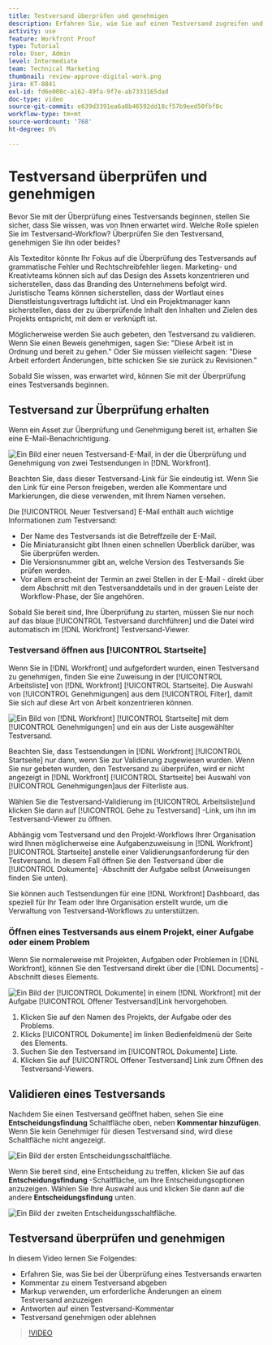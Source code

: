 ```yaml
---
title: Testversand überprüfen und genehmigen
description: Erfahren Sie, wie Sie auf einen Testversand zugreifen und Kommentare dazu abgeben, mit einem Markup die erforderlichen Änderungen anzeigen, auf Testkommentare antworten und über einen Testversand entscheiden können in [!DNL Workfront].
activity: use
feature: Workfront Proof
type: Tutorial
role: User, Admin
level: Intermediate
team: Technical Marketing
thumbnail: review-approve-digital-work.png
jira: KT-8841
exl-id: fd6e008c-a162-49fa-9f7e-ab7333165dad
doc-type: video
source-git-commit: e639d3391ea6a8b46592dd18cf57b9eed50fbf8c
workflow-type: tm+mt
source-wordcount: '768'
ht-degree: 0%

---
```


# Testversand überprüfen und genehmigen

Bevor Sie mit der Überprüfung eines Testversands beginnen, stellen Sie sicher, dass Sie wissen, was von Ihnen erwartet wird. Welche Rolle spielen Sie im Testversand-Workflow? Überprüfen Sie den Testversand, genehmigen Sie ihn oder beides?

Als Texteditor könnte Ihr Fokus auf die Überprüfung des Testversands auf grammatische Fehler und Rechtschreibfehler liegen. Marketing- und Kreativteams können sich auf das Design des Assets konzentrieren und sicherstellen, dass das Branding des Unternehmens befolgt wird. Juristische Teams können sicherstellen, dass der Wortlaut eines Dienstleistungsvertrags luftdicht ist. Und ein Projektmanager kann sicherstellen, dass der zu überprüfende Inhalt den Inhalten und Zielen des Projekts entspricht, mit dem er verknüpft ist.

Möglicherweise werden Sie auch gebeten, den Testversand zu validieren. Wenn Sie einen Beweis genehmigen, sagen Sie: &quot;Diese Arbeit ist in Ordnung und bereit zu gehen.&quot; Oder Sie müssen vielleicht sagen: &quot;Diese Arbeit erfordert Änderungen, bitte schicken Sie sie zurück zu Revisionen.&quot;

Sobald Sie wissen, was erwartet wird, können Sie mit der Überprüfung eines Testversands beginnen.

## Testversand zur Überprüfung erhalten

Wenn ein Asset zur Überprüfung und Genehmigung bereit ist, erhalten Sie eine E-Mail-Benachrichtigung.

![Ein Bild einer neuen Testversand-E-Mail, in der die Überprüfung und Genehmigung von zwei Testsendungen in [!DNL  Workfront].](assets/new-proof-emails.png)

Beachten Sie, dass dieser Testversand-Link für Sie eindeutig ist. Wenn Sie den Link für eine Person freigeben, werden alle Kommentare und Markierungen, die diese verwenden, mit Ihrem Namen versehen.

Die [!UICONTROL Neuer Testversand] E-Mail enthält auch wichtige Informationen zum Testversand:

* Der Name des Testversands ist die Betreffzeile der E-Mail.
* Die Miniaturansicht gibt Ihnen einen schnellen Überblick darüber, was Sie überprüfen werden.
* Die Versionsnummer gibt an, welche Version des Testversands Sie prüfen werden.
* Vor allem erscheint der Termin an zwei Stellen in der E-Mail - direkt über dem Abschnitt mit den Testversanddetails und in der grauen Leiste der Workflow-Phase, der Sie angehören.

Sobald Sie bereit sind, Ihre Überprüfung zu starten, müssen Sie nur noch auf das blaue [!UICONTROL Testversand durchführen] und die Datei wird automatisch im [!DNL Workfront] Testversand-Viewer.

### Testversand öffnen aus [!UICONTROL Startseite]

Wenn Sie in [!DNL Workfront] und aufgefordert wurden, einen Testversand zu genehmigen, finden Sie eine Zuweisung in der [!UICONTROL Arbeitsliste] von [!DNL Workfront] [!UICONTROL Startseite]. Die Auswahl von [!UICONTROL Genehmigungen] aus dem [!UICONTROL Filter], damit Sie sich auf diese Art von Arbeit konzentrieren können.

![Ein Bild von [!DNL Workfront] [!UICONTROL Startseite] mit dem [!UICONTROL Genehmigungen] und ein aus der Liste ausgewählter Testversand.](assets/open-proof-from-home.png)

Beachten Sie, dass Testsendungen in [!DNL Workfront] [!UICONTROL Startseite] nur dann, wenn Sie zur Validierung zugewiesen wurden. Wenn Sie nur gebeten wurden, den Testversand zu überprüfen, wird er nicht angezeigt in [!DNL Workfront] [!UICONTROL Startseite] bei Auswahl von [!UICONTROL Genehmigungen]aus der Filterliste aus.

Wählen Sie die Testversand-Validierung im [!UICONTROL Arbeitsliste]und klicken Sie dann auf [!UICONTROL Gehe zu Testversand] -Link, um ihn im Testversand-Viewer zu öffnen.

Abhängig vom Testversand und den Projekt-Workflows Ihrer Organisation wird Ihnen möglicherweise eine Aufgabenzuweisung in [!DNL Workfront] [!UICONTROL Startseite] anstelle einer Validierungsanforderung für den Testversand. In diesem Fall öffnen Sie den Testversand über die [!UICONTROL Dokumente] -Abschnitt der Aufgabe selbst (Anweisungen finden Sie unten).

Sie können auch Testsendungen für eine [!DNL Workfront] Dashboard, das speziell für Ihr Team oder Ihre Organisation erstellt wurde, um die Verwaltung von Testversand-Workflows zu unterstützen.

### Öffnen eines Testversands aus einem Projekt, einer Aufgabe oder einem Problem

Wenn Sie normalerweise mit Projekten, Aufgaben oder Problemen in [!DNL Workfront], können Sie den Testversand direkt über die [!DNL Documents] -Abschnitt dieses Elements.

![Ein Bild der [!UICONTROL Dokumente] in einem [!DNL  Workfront] mit der Aufgabe [!UICONTROL Offener Testversand]Link hervorgehoben.](assets/open-proof-from-documents.png)

1. Klicken Sie auf den Namen des Projekts, der Aufgabe oder des Problems.
2. Klicks [!UICONTROL Dokumente] im linken Bedienfeldmenü der Seite des Elements.
3. Suchen Sie den Testversand im [!UICONTROL Dokumente] Liste.
4. Klicken Sie auf [!UICONTROL Offener Testversand] Link zum Öffnen des Testversand-Viewers.

## Validieren eines Testversands

Nachdem Sie einen Testversand geöffnet haben, sehen Sie eine **Entscheidungsfindung** Schaltfläche oben, neben **Kommentar hinzufügen**. Wenn Sie kein Genehmiger für diesen Testversand sind, wird diese Schaltfläche nicht angezeigt.

![Ein Bild der ersten Entscheidungsschaltfläche.](assets/make-decision-1.png)

Wenn Sie bereit sind, eine Entscheidung zu treffen, klicken Sie auf das **Entscheidungsfindung** -Schaltfläche, um Ihre Entscheidungsoptionen anzuzeigen. Wählen Sie Ihre Auswahl aus und klicken Sie dann auf die andere **Entscheidungsfindung** unten.

![Ein Bild der zweiten Entscheidungsschaltfläche.](assets/make-decision-2.png)

## Testversand überprüfen und genehmigen

In diesem Video lernen Sie Folgendes:

* Erfahren Sie, was Sie bei der Überprüfung eines Testversands erwarten
* Kommentar zu einem Testversand abgeben
* Markup verwenden, um erforderliche Änderungen an einem Testversand anzuzeigen
* Antworten auf einen Testversand-Kommentar
* Testversand genehmigen oder ablehnen

>[!VIDEO](https://video.tv.adobe.com/v/335141/?quality=12&learn=on)

<!--
#### Learn more
* Create and manage proof comments
* Make decisions on a proof
* Review a static proof
* Tag users to share a proof
* Notifications for proof comments and decisions
-->

<!--
#### Guides
* Reviewing proofs in [!DNL Workfront]
* -->
